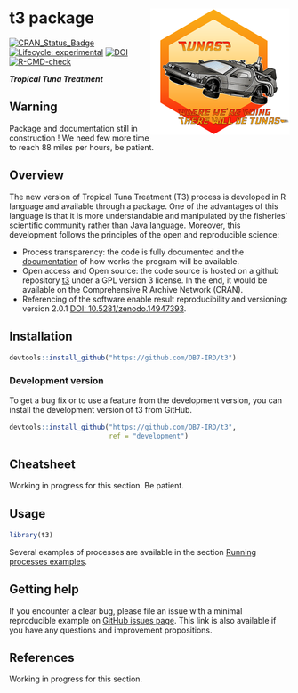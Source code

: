 
<!-- README.md is generated from README.Rmd. Please edit that file and click on Knit button at the end. -->

# t3 package <a href='https://ob7-ird.github.io/t3'><img src='man/figures/logo.png' align="right" /></a>

<!-- badges: start -->

[![CRAN_Status_Badge](https://www.r-pkg.org/badges/version/t3)](https://cran.r-project.org/package=t3)
[![Lifecycle:
experimental](https://img.shields.io/badge/lifecycle-experimental-orange.svg)](https://www.tidyverse.org/lifecycle/#experimental)
[![DOI](https://zenodo.org/badge/210599699.svg)](https://zenodo.org/badge/latestdoi/210599699)
[![R-CMD-check](https://github.com/OB7-IRD/t3/workflows/R-CMD-check/badge.svg)](https://github.com/OB7-IRD/t3/actions)
<!-- badges: end -->

***Tropical Tuna Treatment***

## Warning

Package and documentation still in construction ! We need few more time
to reach 88 miles per hours, be patient.

## Overview

The new version of Tropical Tuna Treatment (T3) process is developed in
R language and available through a package. One of the advantages of
this language is that it is more understandable and manipulated by the
fisheries’ scientific community rather than Java language. Moreover,
this development follows the principles of the open and reproducible
science:

- Process transparency: the code is fully documented and the
  [documentation](https://ob7-ird.github.io/t3) of how works the program
  will be available.
- Open access and Open source: the code source is hosted on a github
  repository [t3](https://github.com/OB7-IRD/t3/) under a GPL version 3
  license. In the end, it would be available on the Comprehensive R
  Archive Network (CRAN).
- Referencing of the software enable result reproducibility and
  versioning: version 2.0.1 [DOI:
  10.5281/zenodo.14947393](https://zenodo.org/badge/latestdoi/210599699).

## Installation

``` r
devtools::install_github("https://github.com/OB7-IRD/t3")
```

### Development version

To get a bug fix or to use a feature from the development version, you
can install the development version of t3 from GitHub.

``` r
devtools::install_github("https://github.com/OB7-IRD/t3",
                         ref = "development")
```

## Cheatsheet

Working in progress for this section. Be patient.

## Usage

``` r
library(t3)
```

Several examples of processes are available in the section [Running
processes
examples](https://ob7-ird.github.io/t3/articles/running_processes_examples.html).

## Getting help

If you encounter a clear bug, please file an issue with a minimal
reproducible example on [GitHub issues
page](https://github.com/OB7-IRD/t3/issues). This link is also available
if you have any questions and improvement propositions.

## References

Working in progress for this section.
